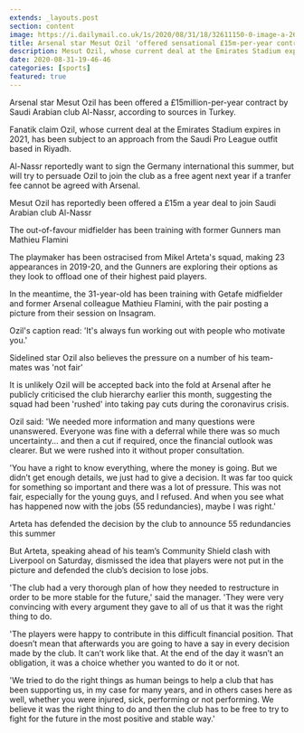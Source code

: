 ```yaml
---
extends: _layouts.post
section: content
image: https://i.dailymail.co.uk/1s/2020/08/31/18/32611150-0-image-a-26_1598896014259.jpg 
title: Arsenal star Mesut Ozil 'offered sensational £15m-per-year contract by Saudi Arabian side Al-Nassr' 
description: Mesut Ozil, whose current deal at the Emirates Stadium expires in 2021, has been subject to an approach from the Saudi Pro League outfit based in Riyadh. 
date: 2020-08-31-19-46-46 
categories: [sports] 
featured: true 
--- 
```

Arsenal star Mesut Ozil has been offered a £15million-per-year contract by Saudi Arabian club Al-Nassr, according to sources in Turkey. 

Fanatik claim Ozil, whose current deal at the Emirates Stadium expires in 2021, has been subject to an approach from the Saudi Pro League outfit based in Riyadh. 

Al-Nassr reportedly want to sign the Germany international this summer, but will try to persuade Ozil to join the club as a free agent next year if a tranfer fee cannot be agreed with Arsenal. 

Mesut Ozil has reportedly been offered a £15m a year deal to join Saudi Arabian club Al-Nassr

The out-of-favour midfielder has been training with former Gunners man Mathieu Flamini

The playmaker has been ostracised from Mikel Arteta's squad, making 23 appearances in 2019-20, and the Gunners are exploring their options as they look to offload one of their highest paid players.

In the meantime, the 31-year-old has been training with Getafe midfielder and former Arsenal colleague Mathieu Flamini, with the pair posting a picture from their session on Insagram. 

Ozil's caption read: 'It's always fun working out with people who motivate you.' 

Sidelined star Ozil also believes the pressure on a number of his team-mates was 'not fair'

It is unlikely Ozil will be accepted back into the fold at Arsenal after he publicly criticised the club hierarchy earlier this month, suggesting the squad had been 'rushed' into taking pay cuts during the coronavirus crisis. 

Ozil said: 'We needed more information and many questions were unanswered. Everyone was fine with a deferral while there was so much uncertainty... and then a cut if required, once the financial outlook was clearer. But we were rushed into it without proper consultation.

'You have a right to know everything, where the money is going. But we didn’t get enough details, we just had to give a decision. It was far too quick for something so important and there was a lot of pressure. This was not fair, especially for the young guys, and I refused. And when you see what has happened now with the jobs (55 redundancies), maybe I was right.' 

Arteta has defended the decision by the club to announce 55 redundancies this summer

But Arteta, speaking ahead of his team’s Community Shield clash with Liverpool on Saturday, dismissed the idea that players were not put in the picture and defended the club’s decision to lose jobs.

'The club had a very thorough plan of how they needed to restructure in order to be more stable for the future,' said the manager. 'They were very convincing with every argument they gave to all of us that it was the right thing to do.

'The players were happy to contribute in this difficult financial position. That doesn’t mean that afterwards you are going to have a say in every decision made by the club. It can’t work like that. At the end of the day it wasn’t an obligation, it was a choice whether you wanted to do it or not.

'We tried to do the right things as human beings to help a club that has been supporting us, in my case for many years, and in others cases here as well, whether you were injured, sick, performing or not performing. We believe it was the right thing to do and then the club has to be free to try to fight for the future in the most positive and stable way.'

